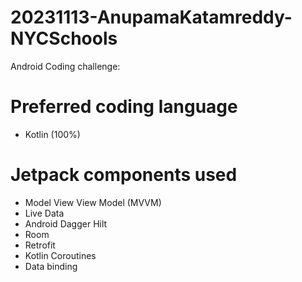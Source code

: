 # 20231113-AnupamaKatamreddy-NYCSchools

Android Coding challenge:

# Preferred coding language
- Kotlin (100%)

# Jetpack components used
- Model View View Model (MVVM)
- Live Data
- Android Dagger Hilt
- Room
- Retrofit
- Kotlin Coroutines
- Data binding
